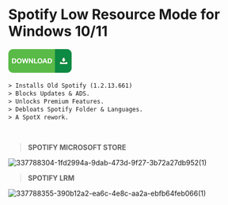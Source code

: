 # **Spotify Low Resource Mode for Windows 10/11**

[<img src="https://github.com/gzmatte/trash/blob/main/48wx.png">](https://github.com/gzmatte/spotify/releases/download/1/SPOTIFY-LRM.bat)
</br> 
```
> Installs Old Spotify (1.2.13.661)
> Blocks Updates & ADS.
> Unlocks Premium Features.
> Debloats Spotify Folder & Languages.
> A SpotX rework.
```
</br> 

> **SPOTIFY MICROSOFT STORE**
> 
![337788304-1fd2994a-9dab-473d-9f27-3b72a27db952(1)](https://github.com/gzmatte/spotify/assets/117684932/4ad64799-c5a2-4b90-9e18-35d0d6de1527)
> **SPOTIFY LRM**
> 
![337788355-390b12a2-ea6c-4e8c-aa2a-ebfb64feb066(1)](https://github.com/gzmatte/spotify/assets/117684932/8d4f8370-c8e2-4d65-a463-f3ca99620365)


